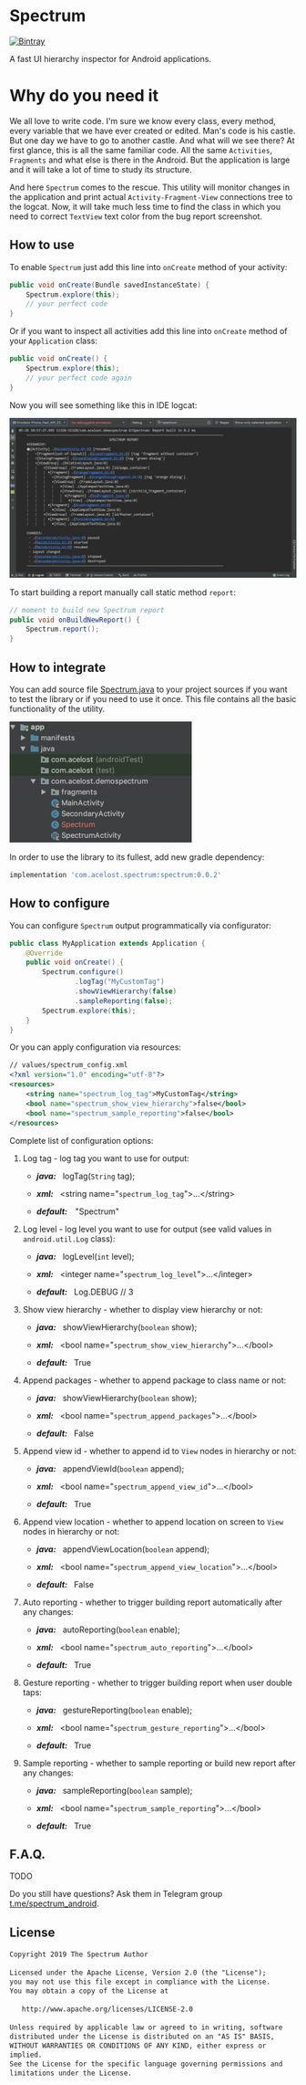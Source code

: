 # Spectrum

[![Bintray][bintraybadge-svg]][bintray]

A fast UI hierarchy inspector for Android applications.

# Why do you need it

We all love to write code. 
I'm sure we know every class, every method, every variable that we have ever created or edited. 
Man's code is his castle. 
But one day we have to go to another castle. 
And what will we see there? 
At first glance, this is all the same familiar code. 
All the same `Activities`, `Fragments` and what else is there in the Android. 
But the application is large and it will take a lot of time to study its structure.

And here `Spectrum` comes to the rescue. 
This utility will monitor changes in the application and print actual `Activity-Fragment-View` connections tree to the logcat. 
Now, it will take much less time to find the class in which you need to correct `TextView` text color from the bug report screenshot.

## How to use

To enable `Spectrum` just add this line into `onCreate` method of your activity:

```java
public void onCreate(Bundle savedInstanceState) {
    Spectrum.explore(this);
    // your perfect code
}
```

Or if you want to inspect all activities add this line into `onCreate` method of your `Application` class:

```java
public void onCreate() {
    Spectrum.explore(this);
    // your perfect code again
}
```

Now you will see something like this in IDE logcat:

![](spectrum_logcat_output_example.png)

To start building a report manually call static method `report`:

```java
// moment to build new Spectrum report
public void onBuildNewReport() {
    Spectrum.report();
}
```

## How to integrate

You can add source file 
[Spectrum.java][spectrum-java-src] 
to your project sources if you want to test the library or if you need to use it once.
This file contains all the basic functionality of the utility.

<img src="insert_directly_to_sources_example.png" width="320">

In order to use the library to its fullest, add new gradle dependency:

```groovy
implementation 'com.acelost.spectrum:spectrum:0.0.2'
```

## How to configure
You can configure `Spectrum` output programmatically via configurator:

```java
public class MyApplication extends Application {
    @Override
    public void onCreate() {
        Spectrum.configure()
                .logTag("MyCustomTag")
                .showViewHierarchy(false)
                .sampleReporting(false);
        Spectrum.explore(this);
    }
}
```

Or you can apply configuration via resources:

```xml
// values/spectrum_config.xml
<?xml version="1.0" encoding="utf-8"?>
<resources>
    <string name="spectrum_log_tag">MyCustomTag</string>
    <bool name="spectrum_show_view_hierarchy">false</bool>
    <bool name="spectrum_sample_reporting">false</bool>
</resources>
```

Complete list of configuration options:

1. Log tag - log tag you want to use for output:

    * <i><b>java:</b></i>&nbsp;&nbsp;&nbsp;logTag(`String` tag);

    * <i><b>xml:</b></i>&nbsp;&nbsp;&nbsp;\<string name="`spectrum_log_tag`">...\</string>

    * <i><b>default:&nbsp;&nbsp;&nbsp;</b></i> "Spectrum"

2. Log level - log level you want to use for output (see valid values in `android.util.Log` class):

    * <i><b>java:</b></i>&nbsp;&nbsp;&nbsp;logLevel(`int` level);

    * <i><b>xml:</b></i>&nbsp;&nbsp;&nbsp;\<integer name="`spectrum_log_level`">...\</integer>

    * <i><b>default:</b></i>&nbsp;&nbsp;&nbsp;Log.DEBUG // 3

3. Show view hierarchy - whether to display view hierarchy or not:

    * <i><b>java:</b></i>&nbsp;&nbsp;&nbsp;showViewHierarchy(`boolean` show);

    * <i><b>xml:</b></i>&nbsp;&nbsp;&nbsp;\<bool name="`spectrum_show_view_hierarchy`">...\</bool>

    * <i><b>default:</b></i>&nbsp;&nbsp;&nbsp;True

4. Append packages - whether to append package to class name or not:

    * <i><b>java:</b></i>&nbsp;&nbsp;&nbsp;showViewHierarchy(`boolean` show);

    * <i><b>xml:</b></i>&nbsp;&nbsp;&nbsp;\<bool name="`spectrum_append_packages`">...\</bool>

    * <i><b>default:</b></i>&nbsp;&nbsp;&nbsp;False

5. Append view id - whether to append id to `View` nodes in hierarchy or not:

    * <i><b>java:</b></i>&nbsp;&nbsp;&nbsp;appendViewId(`boolean` append);

    * <i><b>xml:</b></i>&nbsp;&nbsp;&nbsp;\<bool name="`spectrum_append_view_id`">...\</bool>

    * <i><b>default:</b></i>&nbsp;&nbsp;&nbsp;True

6. Append view location - whether to append location on screen to `View` nodes in hierarchy or not:

    * <i><b>java:</b></i>&nbsp;&nbsp;&nbsp;appendViewLocation(`boolean` append);

    * <i><b>xml:</b></i>&nbsp;&nbsp;&nbsp;\<bool name="`spectrum_append_view_location`">...\</bool>

    * <i><b>default:</b></i>&nbsp;&nbsp;&nbsp;False
    
7. Auto reporting - whether to trigger building report automatically after any changes:

    * <i><b>java:</b></i>&nbsp;&nbsp;&nbsp;autoReporting(`boolean` enable);

    * <i><b>xml:</b></i>&nbsp;&nbsp;&nbsp;\<bool name="`spectrum_auto_reporting`">...\</bool>

    * <i><b>default:</b></i>&nbsp;&nbsp;&nbsp;True
    
8. Gesture reporting - whether to trigger building report when user double taps:

    * <i><b>java:</b></i>&nbsp;&nbsp;&nbsp;gestureReporting(`boolean` enable);

    * <i><b>xml:</b></i>&nbsp;&nbsp;&nbsp;\<bool name="`spectrum_gesture_reporting`">...\</bool>

    * <i><b>default:</b></i>&nbsp;&nbsp;&nbsp;True

9. Sample reporting - whether to sample reporting or build new report after any changes:

    * <i><b>java:</b></i>&nbsp;&nbsp;&nbsp;sampleReporting(`boolean` sample);

    * <i><b>xml:</b></i>&nbsp;&nbsp;&nbsp;\<bool name="`spectrum_sample_reporting`">...\</bool>

    * <i><b>default:</b></i>&nbsp;&nbsp;&nbsp;True

## F.A.Q.
 TODO
 
Do you still have questions? Ask them in Telegram group [t.me/spectrum_android][telegram-group].

## License

    Copyright 2019 The Spectrum Author

    Licensed under the Apache License, Version 2.0 (the "License");
    you may not use this file except in compliance with the License.
    You may obtain a copy of the License at

       http://www.apache.org/licenses/LICENSE-2.0

    Unless required by applicable law or agreed to in writing, software
    distributed under the License is distributed on an "AS IS" BASIS,
    WITHOUT WARRANTIES OR CONDITIONS OF ANY KIND, either express or implied.
    See the License for the specific language governing permissions and
    limitations under the License.
    
[bintray]: https://bintray.com/acelost/Spectrum/spectrum
[bintraybadge-svg]: https://img.shields.io/bintray/v/acelost/Spectrum/spectrum.svg
[spectrum-java-src]: https://github.com/acelost/Spectrum/blob/master/spectrum/src/main/java/com/acelost/spectrum/Spectrum.java
[telegram-group]: https://t.me/joinchat/BQAcsRNDjEsjdCEe_F_00w
